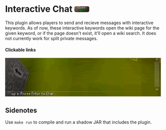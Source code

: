 # Interactive Chat ![Plugin icon](https://raw.githubusercontent.com/richardcane/interactive-chat/master/icon.png)

This plugin allows players to send and recieve messages with interactive keywords. As of now, these interactive keywords open the wiki page for the given keyword, or if the page doesn't exist, it'll open a wiki search. It does not currently work for split private messages.

#### Clickable links
![Clickable link demonstration](https://raw.githubusercontent.com/richardcane/interactive-chat/master/links.gif)

## Sidenotes

Use `make run` to compile and run a shadow JAR that includes the plugin.
